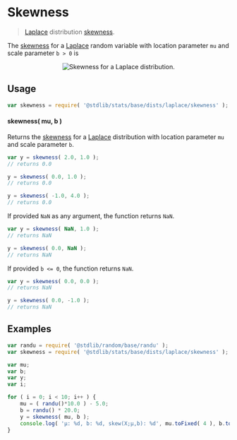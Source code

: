 <!--

@license Apache-2.0

Copyright (c) 2018 The Stdlib Authors.

Licensed under the Apache License, Version 2.0 (the "License");
you may not use this file except in compliance with the License.
You may obtain a copy of the License at

   http://www.apache.org/licenses/LICENSE-2.0

Unless required by applicable law or agreed to in writing, software
distributed under the License is distributed on an "AS IS" BASIS,
WITHOUT WARRANTIES OR CONDITIONS OF ANY KIND, either express or implied.
See the License for the specific language governing permissions and
limitations under the License.

-->

# Skewness

> [Laplace][laplace-distribution] distribution [skewness][skewness].

<!-- Section to include introductory text. Make sure to keep an empty line after the intro `section` element and another before the `/section` close. -->

<section class="intro">

The [skewness][skewness] for a [Laplace][laplace-distribution] random variable with location parameter `mu` and scale parameter `b > 0` is

<!-- <equation class="equation" label="eq:laplace_skewness" align="center" raw="\operatorname{skew}\left( X \right) = 0" alt="Skewness for a Laplace distribution."> -->

<div class="equation" align="center" data-raw-text="\operatorname{skew}\left( X \right) = 0" data-equation="eq:laplace_skewness">
    <img src="https://cdn.jsdelivr.net/gh/stdlib-js/stdlib@51534079fef45e990850102147e8945fb023d1d0/lib/node_modules/@stdlib/stats/base/dists/laplace/skewness/docs/img/equation_laplace_skewness.svg" alt="Skewness for a Laplace distribution.">
    <br>
</div>

<!-- </equation> -->

</section>

<!-- /.intro -->

<!-- Package usage documentation. -->

<section class="usage">

## Usage

```javascript
var skewness = require( '@stdlib/stats/base/dists/laplace/skewness' );
```

#### skewness( mu, b )

Returns the [skewness][skewness] for a [Laplace][laplace-distribution] distribution with location parameter `mu` and scale parameter `b`.

```javascript
var y = skewness( 2.0, 1.0 );
// returns 0.0

y = skewness( 0.0, 1.0 );
// returns 0.0

y = skewness( -1.0, 4.0 );
// returns 0.0
```

If provided `NaN` as any argument, the function returns `NaN`.

```javascript
var y = skewness( NaN, 1.0 );
// returns NaN

y = skewness( 0.0, NaN );
// returns NaN
```

If provided `b <= 0`, the function returns `NaN`.

```javascript
var y = skewness( 0.0, 0.0 );
// returns NaN

y = skewness( 0.0, -1.0 );
// returns NaN
```

</section>

<!-- /.usage -->

<!-- Package usage notes. Make sure to keep an empty line after the `section` element and another before the `/section` close. -->

<section class="notes">

</section>

<!-- /.notes -->

<!-- Package usage examples. -->

<section class="examples">

## Examples

<!-- eslint no-undef: "error" -->

```javascript
var randu = require( '@stdlib/random/base/randu' );
var skewness = require( '@stdlib/stats/base/dists/laplace/skewness' );

var mu;
var b;
var y;
var i;

for ( i = 0; i < 10; i++ ) {
    mu = ( randu()*10.0 ) - 5.0;
    b = randu() * 20.0;
    y = skewness( mu, b );
    console.log( 'µ: %d, b: %d, skew(X;µ,b): %d', mu.toFixed( 4 ), b.toFixed( 4 ), y.toFixed( 4 ) );
}
```

</section>

<!-- /.examples -->

<!-- Section to include cited references. If references are included, add a horizontal rule *before* the section. Make sure to keep an empty line after the `section` element and another before the `/section` close. -->

<section class="references">

</section>

<!-- /.references -->

<!-- Section for related `stdlib` packages. Do not manually edit this section, as it is automatically populated. -->

<section class="related">

</section>

<!-- /.related -->

<!-- Section for all links. Make sure to keep an empty line after the `section` element and another before the `/section` close. -->

<section class="links">

[laplace-distribution]: https://en.wikipedia.org/wiki/Laplace_distribution

[skewness]: https://en.wikipedia.org/wiki/Skewness

</section>

<!-- /.links -->
